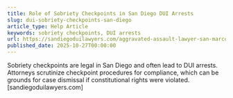 ```yaml
---
title: Role of Sobriety Checkpoints in San Diego DUI Arrests
slug: dui-sobriety-checkpoints-san-diego
article_type: Help Article
keywords: sobriety checkpoints, DUI arrests
url: https://sandiegoduilawyers.com/aggravated-assault-lawyer-san-marcos/how-much-does-a-dui-lawyer-cost-in-san-diego/
published_date: 2025-10-27T00:00:00
---
```


Sobriety checkpoints are legal in San Diego and often lead to DUI arrests. Attorneys scrutinize checkpoint procedures for compliance, which can be grounds for case dismissal if constitutional rights were violated.[sandiegoduilawyers.com]